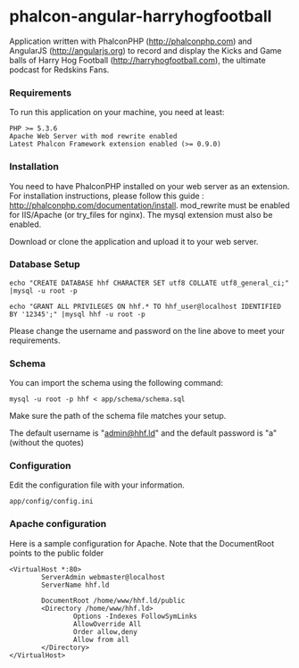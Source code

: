 phalcon-angular-harryhogfootball
================================

Application written with PhalconPHP (http://phalconphp.com) and AngularJS
(http://angularjs.org) to record and display the Kicks and Game balls of
Harry Hog Football (http://harryhogfootball.com), the ultimate podcast for
Redskins Fans.

### Requirements

To run this application on your machine, you need at least:

    PHP >= 5.3.6
    Apache Web Server with mod rewrite enabled
    Latest Phalcon Framework extension enabled (>= 0.9.0)

### Installation

You need to have PhalconPHP installed on your web server as an extension. For
installation instructions, please follow this guide : http://phalconphp.com/documentation/install.
mod_rewrite must be enabled for IIS/Apache (or try_files for nginx). The mysql
extension must also be enabled.

Download or clone the application and upload it to your web server.

### Database Setup

    echo "CREATE DATABASE hhf CHARACTER SET utf8 COLLATE utf8_general_ci;" |mysql -u root -p

    echo "GRANT ALL PRIVILEGES ON hhf.* TO hhf_user@localhost IDENTIFIED BY '12345';" |mysql hhf -u root -p

Please change the username and password on the line above to meet your requirements.

### Schema

You can import the schema using the following command:

    mysql -u root -p hhf < app/schema/schema.sql

Make sure the path of the schema file matches your setup.

The default username is "admin@hhf.ld" and the default password is "a" (without the quotes)

### Configuration

Edit the configuration file with your information.

    app/config/config.ini

### Apache configuration

Here is a sample configuration for Apache. Note that the DocumentRoot points to the public folder

    <VirtualHost *:80>
            ServerAdmin webmaster@localhost
            ServerName hhf.ld

            DocumentRoot /home/www/hhf.ld/public
            <Directory /home/www/hhf.ld>
                    Options -Indexes FollowSymLinks
                    AllowOverride All
                    Order allow,deny
                    Allow from all
            </Directory>
    </VirtualHost>



